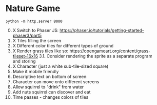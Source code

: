 # Nature Game

```
python -m http.server 8000
```

0. X Switch to Phaser JS: https://phaser.io/tutorials/getting-started-phaser3/part5
1. X Tiles filling the screen 
2. X Different color tiles for different types of ground
3. X Render grass tiles like so: https://opengameart.org/content/grass-tileset-16x16
    3.1. Consider rendering the sprite as a separate program and storing
4. X Character (just a white sub-tile-sized square)
5. Make it mobile friendly
6. Descriptive text on bottom of screen
7. Character can move onto different screens
8. Allow squirrel to "drink" from water
9. Add nuts squirrel can discover and eat
10. Time passes - changes colors of tiles